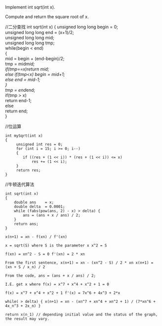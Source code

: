 Implement int sqrt(int x).

Compute and return the square root of x.



//二分查找
int sqrt(int x)
{
        unsigned long long begin = 0;  
        unsigned long long end = (x+1)/2;  
        unsigned long long mid;  
        unsigned long long tmp;  
        while(begin < end)  
        {  
            mid = begin + (end-begin)/2;  
            tmp = mid*mid;  
            if(tmp==x)return mid;  
            else if(tmp<x) begin = mid+1;  
            else end = mid-1;  
        }  
        tmp = end*end;  
        if(tmp > x)  
            return end-1;  
        else  
            return end;  
}


//位运算
```
int mySqrt(int x)
{
     unsigned int res = 0;
     for (int i = 15; i >= 0; i--)
     {
        if ((res + (1 << i)) * (res + (1 << i)) <= x)
            res += (1 << i);
     }
     return res;
}
```

//牛顿迭代算法

```
int sqrt(int x)
{
    double ans    = x;
    double delta  = 0.0001;
    while (fabs(pow(ans, 2) - x) > delta) {
        ans = (ans + x / ans) / 2;
    }
    return ans;
}
```

```
x(n+1) = xn - f(xn) / f'(xn)

x = sqrt(S) where S is the parameter x x^2 = S

f(xn) = xn^2 - S = 0 f'(xn) = 2 * xn

From the first sentence, x(n+1) = xn - (xn^2 - S) / 2 * xn x(n+1) = (xn + S / x_n) / 2

From the code, ans = (ans + x / ans) / 2;

I.E. get x where f(x) = x^7 + x^4 + x^2 + 1 = 0

f(x) = x^7 + x^4 + x^2 + 1 f'(x) = 7x^6 + 4x^3 + 2*x

while( > delta) { x(n+1) = xn - (xn^7 + xn^4 + xn^2 + 1) / (7*xn^6 + 4x_n^3 + 2x_n) }

return x(n_1) // depending initial value and the status of the graph, the result may vary.
```
